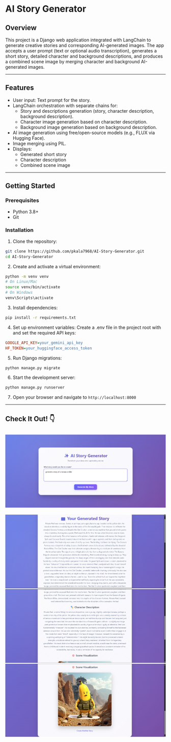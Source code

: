 # AI Story Generator
## Overview

This project is a Django web application integrated with LangChain to generate creative stories and corresponding AI-generated images. The app accepts a user prompt (text or optional audio transcription), generates a short story, detailed character and background descriptions, and produces a combined scene image by merging character and background AI-generated images.

---

## Features

- User input: Text prompt for the story.
- LangChain orchestration with separate chains for:
  - Story and descriptions generation (story, character description, background description).
  - Character image generation based on character description.
  - Background image generation based on background description.
- AI image generation using free/open-source models (e.g., FLUX via Hugging Face).
- Image merging using PIL.
- Displays:
  - Generated short story
  - Character description
  - Combined scene image

---

## Getting Started

### Prerequisites

- Python 3.8+
- Git

### Installation

1. Clone the repository:
```bash
git clone https://github.com/pkala7968/AI-Story-Generator.git
cd AI-Story-Generator
```

2. Create and activate a virtual environment:
```bash
python -m venv venv
# On Linux/Mac
source venv/bin/activate  
# On Windows
venv\Scripts\activate
```

3. Install dependencies:
```bash
pip install -r requirements.txt
```

4. Set up environment variables:
Create a .env file in the project root with and set the required API keys:
```ini
GOOGLE_API_KEY=your_gemini_api_key
HF_TOKEN=your_huggingface_access_token
```

5. Run Django migrations:
```bash
python manage.py migrate
```

6. Start the development server:
```bash
python manage.py runserver
```

7. Open your browser and navigate to `http://localhost:8000`

---

## Check It Out! 👇
![input](story_app/static/imgs/input.png)
---
![output1](story_app/static/imgs/op1.png)
![output2](story_app/static/imgs/op2.png)
![output3](story_app/static/imgs/op3.png)
